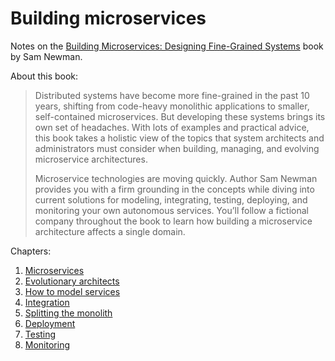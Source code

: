 # Building microservices

Notes on the [Building Microservices: Designing Fine-Grained Systems](https://www.amazon.com/Building-Microservices-Sam-Newman/dp/1491950358) book by Sam Newman.

About this book:

>Distributed systems have become more fine-grained in the past 10 years, shifting from code-heavy monolithic applications to smaller, self-contained microservices. But developing these systems brings its own set of headaches. With lots of examples and practical advice, this book takes a holistic view of the topics that system architects and administrators must consider when building, managing, and evolving microservice architectures.
>
>Microservice technologies are moving quickly. Author Sam Newman provides you with a firm grounding in the concepts while diving into current solutions for modeling, integrating, testing, deploying, and monitoring your own autonomous services. You’ll follow a fictional company throughout the book to learn how building a microservice architecture affects a single domain.

Chapters:

1. [Microservices](./microservices.md)
2. [Evolutionary architects](./evolutionary-architects.md)
3. [How to model services](./how-to-model-services.md)
4. [Integration](./integration.md)
5. [Splitting the monolith](./splitting-the-monolith.md)
6. [Deployment](./deployment.md)
7. [Testing](./testing.md)
7. [Monitoring](./monitoring.md)